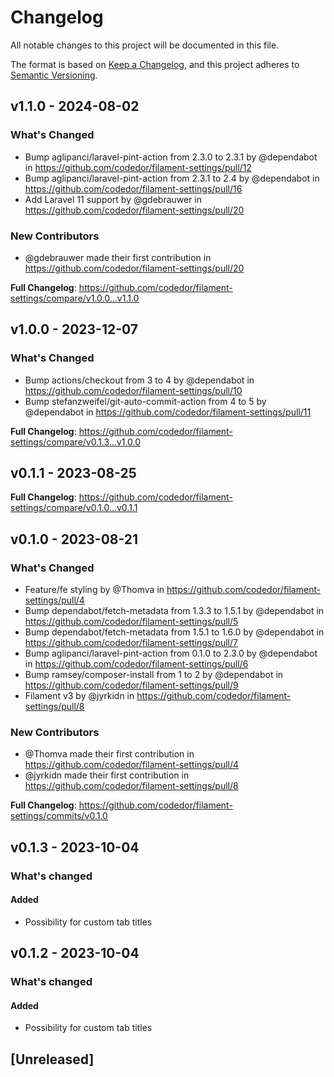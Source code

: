 # Changelog

All notable changes to this project will be documented in this file.

The format is based on [Keep a Changelog](https://keepachangelog.com/en/1.0.0/),
and this project adheres to [Semantic Versioning](https://semver.org/spec/v2.0.0.html).

## v1.1.0 - 2024-08-02

### What's Changed

* Bump aglipanci/laravel-pint-action from 2.3.0 to 2.3.1 by @dependabot in https://github.com/codedor/filament-settings/pull/12
* Bump aglipanci/laravel-pint-action from 2.3.1 to 2.4 by @dependabot in https://github.com/codedor/filament-settings/pull/16
* Add Laravel 11 support by @gdebrauwer in https://github.com/codedor/filament-settings/pull/20

### New Contributors

* @gdebrauwer made their first contribution in https://github.com/codedor/filament-settings/pull/20

**Full Changelog**: https://github.com/codedor/filament-settings/compare/v1.0.0...v1.1.0

## v1.0.0 - 2023-12-07

### What's Changed

* Bump actions/checkout from 3 to 4 by @dependabot in https://github.com/codedor/filament-settings/pull/10
* Bump stefanzweifel/git-auto-commit-action from 4 to 5 by @dependabot in https://github.com/codedor/filament-settings/pull/11

**Full Changelog**: https://github.com/codedor/filament-settings/compare/v0.1.3...v1.0.0

## v0.1.1 - 2023-08-25

**Full Changelog**: https://github.com/codedor/filament-settings/compare/v0.1.0...v0.1.1

## v0.1.0 - 2023-08-21

### What's Changed

* Feature/fe styling by @Thomva in https://github.com/codedor/filament-settings/pull/4
* Bump dependabot/fetch-metadata from 1.3.3 to 1.5.1 by @dependabot in https://github.com/codedor/filament-settings/pull/5
* Bump dependabot/fetch-metadata from 1.5.1 to 1.6.0 by @dependabot in https://github.com/codedor/filament-settings/pull/7
* Bump aglipanci/laravel-pint-action from 0.1.0 to 2.3.0 by @dependabot in https://github.com/codedor/filament-settings/pull/6
* Bump ramsey/composer-install from 1 to 2 by @dependabot in https://github.com/codedor/filament-settings/pull/9
* Filament v3 by @jyrkidn in https://github.com/codedor/filament-settings/pull/8

### New Contributors

* @Thomva made their first contribution in https://github.com/codedor/filament-settings/pull/4
* @jyrkidn made their first contribution in https://github.com/codedor/filament-settings/pull/8

**Full Changelog**: https://github.com/codedor/filament-settings/commits/v0.1.0

## v0.1.3 - 2023-10-04

### What's changed

#### Added

- Possibility for custom tab titles

## v0.1.2 - 2023-10-04

### What's changed

#### Added

- Possibility for custom tab titles

## [Unreleased]
